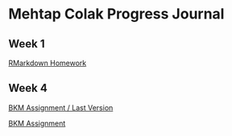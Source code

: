 # Mehtap Colak Progress Journal

## Week 1

[RMarkdown Homework](https://pjournal.github.io/mef03-mehtapmetinoglu/mehtap-colak-rmarkdown-homework.html)

## Week 4

[BKM Assignment / Last Version](https://pjournal.github.io/mef03-mehtapmetinoglu/bkm_data_homework_edit.html)

[BKM Assignment](https://pjournal.github.io/mef03-mehtapmetinoglu/bkm_assignment.html)



